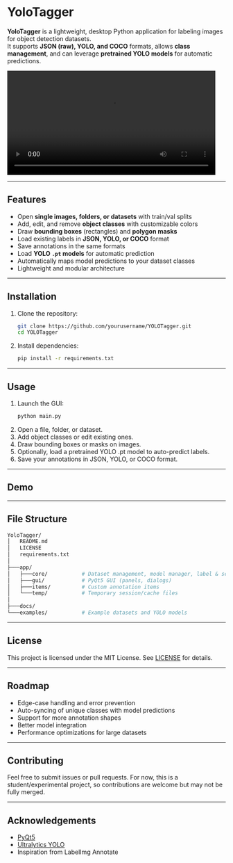 # YoloTagger

**YoloTagger** is a lightweight, desktop Python application for labeling images for object detection datasets.  
It supports **JSON (raw), YOLO, and COCO** formats, allows **class management**, and can leverage **pretrained YOLO models** for automatic predictions.

<video width="480" controls>
  <source src="docs/demo.mp4" type="video/mp4">
  Your browser does not support the video tag.
</video>

---

## Features

- Open **single images, folders, or datasets** with train/val splits
- Add, edit, and remove **object classes** with customizable colors
- Draw **bounding boxes** (rectangles) and **polygon masks**
- Load existing labels in **JSON, YOLO, or COCO** format
- Save annotations in the same formats
- Load **YOLO `.pt` models** for automatic prediction
- Automatically maps model predictions to your dataset classes
- Lightweight and modular architecture


---

## Installation

1. Clone the repository:
    ```bash
    git clone https://github.com/yourusername/YOLOTagger.git
    cd YOLOTagger
    ```

2. Install dependencies:
    ```bash
    pip install -r requirements.txt
    ```

---

## Usage 
1. Launch the GUI:
    ```bash
    python main.py
    ```
2. Open a file, folder, or dataset.
3. Add object classes or edit existing ones.
4. Draw bounding boxes or masks on images.
5. Optionally, load a pretrained YOLO .pt model to auto-predict labels.
6. Save your annotations in JSON, YOLO, or COCO format.

---

## Demo

---

## File Structure
```bash 
YoloTagger/
│   README.md
│   LICENSE
│   requirements.txt
│
├───app/
│   ├───core/           # Dataset management, model manager, label & session logic
│   ├───gui/            # PyQt5 GUI (panels, dialogs)
│   ├───items/          # Custom annotation items
│   └───temp/           # Temporary session/cache files
│
├───docs/               
└───examples/           # Example datasets and YOLO models
```

---

## License
This project is licensed under the MIT License. See [LICENSE](LICENSE) for details.

---

## Roadmap
- Edge-case handling and error prevention
- Auto-syncing of unique classes with model predictions
- Support for more annotation shapes
- Better model integration
- Performance optimizations for large datasets

---

## Contributing
Feel free to submit issues or pull requests.
For now, this is a student/experimental project, so contributions are welcome but may not be fully merged.

---

## Acknowledgements
- [PyQt5](https://www.riverbankcomputing.com/software/pyqt/intro)
- [Ultralytics YOLO](https://github.com/ultralytics/ultralytics)
- Inspiration from LabelImg Annotate